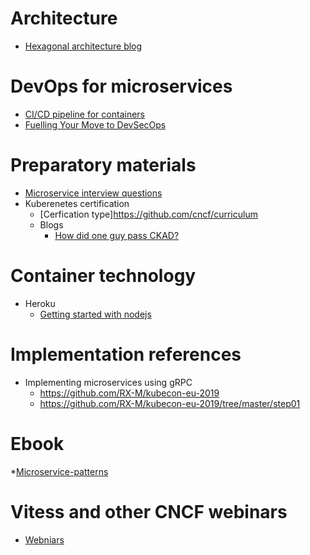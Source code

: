 # Architecture
* [Hexagonal architecture blog](https://medium.com/@cptsudoku/hexagonal-microservices-will-make-you-smile-3850019196c1)



# DevOps for microservices
* [CI/CD pipeline for containers](https://medium.com/@alokmalakar/architecting-a-ci-cd-pipeline-for-container-and-microservice-based-applications-120f4b470681)
* [Fuelling Your Move to DevSecOps](https://blog.paloaltonetworks.com/2019/03/containers-fueling-move-devsecops/)


# Preparatory materials 
* [Microservice interview questions](https://www.edureka.co/blog/interview-questions/microservices-interview-questions/)
* Kuberenetes certification
     * [Cerfication type]https://github.com/cncf/curriculum
     * Blogs
          * [How did one guy pass CKAD?](https://medium.com/platformer-blog/how-i-passed-the-cka-certified-kubernetes-administrator-exam-8943aa24d71d)
          
          
# Container technology
* Heroku
     * [Getting started with nodejs](//devcenter.heroku.com/articles/getting-started-with-nodejs)


# Implementation references
* Implementing microservices using gRPC
     * https://github.com/RX-M/kubecon-eu-2019
     * https://github.com/RX-M/kubecon-eu-2019/tree/master/step01


# Ebook
*[Microservice-patterns](https://learning.oreilly.com/library/view/microservice-patterns-and/9781788474030/)


# Vitess and other CNCF webinars
* [Webniars](https://www.cncf.io/community/webinars/)
